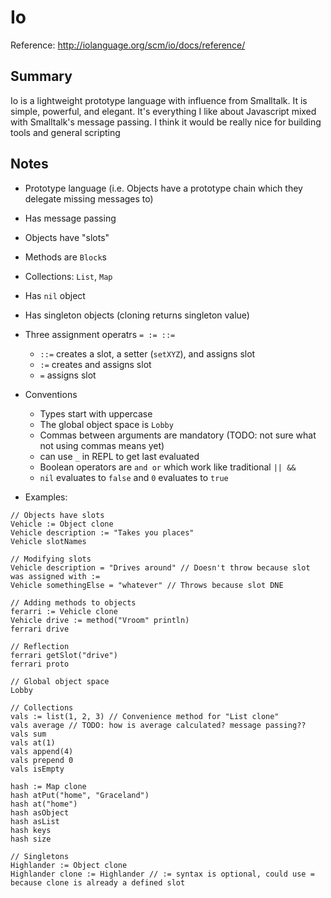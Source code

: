Io
===

Reference: http://iolanguage.org/scm/io/docs/reference/

## Summary

Io is a lightweight prototype language with influence from Smalltalk. It is simple, powerful, and elegant. It's everything I like about Javascript mixed with Smalltalk's message passing. I think it would be really nice for building tools and general scripting

## Notes

* Prototype language (i.e. Objects have a prototype chain which they delegate missing messages to)
* Has message passing
* Objects have "slots"
* Methods are `Block`s
* Collections: `List`, `Map`
* Has `nil` object
* Has singleton objects (cloning returns singleton value)
* Three assignment operatrs `= := ::=`
  * `::=` creates a slot, a setter (`setXYZ`), and assigns slot
  * `:=` creates and assigns slot
  * `=` assigns slot

* Conventions
  * Types start with uppercase
  * The global object space is `Lobby`
  * Commas between arguments are mandatory (TODO: not sure what not using commas means yet)
  * can use `_` in REPL to get last evaluated
  * Boolean operators are `and or` which work like traditional `|| &&`
  * `nil` evaluates to `false` and `0` evaluates to `true`

* Examples:
```io
// Objects have slots
Vehicle := Object clone
Vehicle description := "Takes you places"
Vehicle slotNames

// Modifying slots
Vehicle description = "Drives around" // Doesn't throw because slot was assigned with :=
Vehicle somethingElse = "whatever" // Throws because slot DNE

// Adding methods to objects
ferarri := Vehicle clone
Vehicle drive := method("Vroom" println)
ferrari drive

// Reflection
ferrari getSlot("drive")
ferrari proto

// Global object space
Lobby

// Collections
vals := list(1, 2, 3) // Convenience method for "List clone"
vals average // TODO: how is average calculated? message passing??
vals sum
vals at(1)
vals append(4)
vals prepend 0
vals isEmpty

hash := Map clone
hash atPut("home", "Graceland")
hash at("home")
hash asObject
hash asList
hash keys
hash size

// Singletons
Highlander := Object clone
Highlander clone := Highlander // := syntax is optional, could use = because clone is already a defined slot
```

